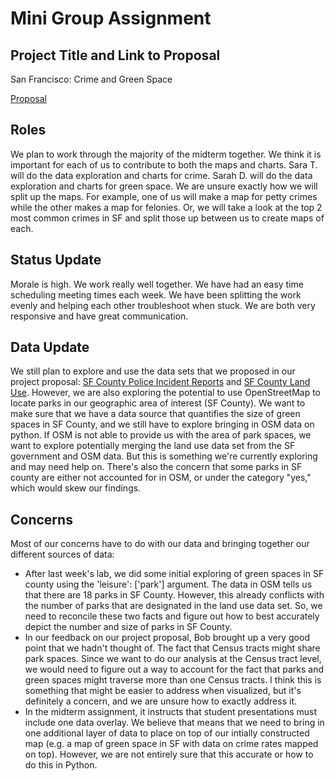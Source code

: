 # Mini Group Assignment

## Project Title and Link to Proposal
San Francisco: Crime and Green Space

[Proposal](https://github.com/sgdiek/Sara.Sarah/blob/main/Group%20Assignments/Project%20Proposal%20Markdown.md) 

## Roles
We plan to work through the majority of the midterm together. We think it is important for each of us to contribute to both the maps and charts.
Sara T. will do the data exploration and charts for crime. Sarah D. will do the data exploration and charts for green space. We are unsure exactly how we will split up the maps. For example, one of us will make a map for petty crimes while the other makes a map for felonies. Or, we will take a look at the top 2 most common crimes in SF and split those up between us to create maps of each. 

## Status Update
Morale is high. We work really well together. We have had an easy time scheduling meeting times each week. We have been splitting the work evenly and helping each other troubleshoot when stuck. We are both very responsive and have great communication. 

## Data Update
We still plan to explore and use the data sets that we proposed in our project proposal: [SF County Police Incident Reports](https://data.sfgov.org/Housing-and-Buildings/Land-Use/us3s-fp9q) and [SF County Land Use](https://data.sfgov.org/Housing-and-Buildings/Land-Use/us3s-fp9q). However, we are also exploring the potential to use OpenStreetMap to locate parks in our geographic area of interest (SF County). We want to make sure that we have a data source that quantifies the size of green spaces in SF County, and we still have to explore bringing in OSM data on python. If OSM is not able to provide us with the area of park spaces, we want to explore potentially merging the land use data set from the SF government and OSM data. But this is something we're currently exploring and may need help on. There's also the concern that some parks in SF county are either not accounted for in OSM, or under the category "yes," which would skew our findings. 
## Concerns
Most of our concerns have to do with our data and bringing together our different sources of data:
* After last week's lab, we did some initial exploring of green spaces in SF county using the 'leisure': ['park'] argument. The data in OSM tells us that there are 18 parks in SF County. However, this already conflicts with the number of parks that are designated in the land use data set. So, we need to reconcile these two facts and figure out how to best accurately depict the number and size of parks in SF County. 
* In our feedback on our project proposal, Bob brought up a very good point that we hadn't thought of. The fact that Census tracts might share park spaces. Since we want to do our analysis at the Census tract level, we would need to figure out a way to account for the fact that parks and green spaces might traverse more than one Census tracts. I think this is something that might be easier to address when visualized, but it's definitely a concern, and we are unsure how to exactly address it. 
* In the midterm assignment, it instructs that student presentations must include one data overlay. We believe that means that we need to bring in one additional layer of data to place on top of our intially constructed map (e.g. a map of green space in SF with data on crime rates mapped on top). However, we are not entirely sure that this accurate or how to do this in Python.
